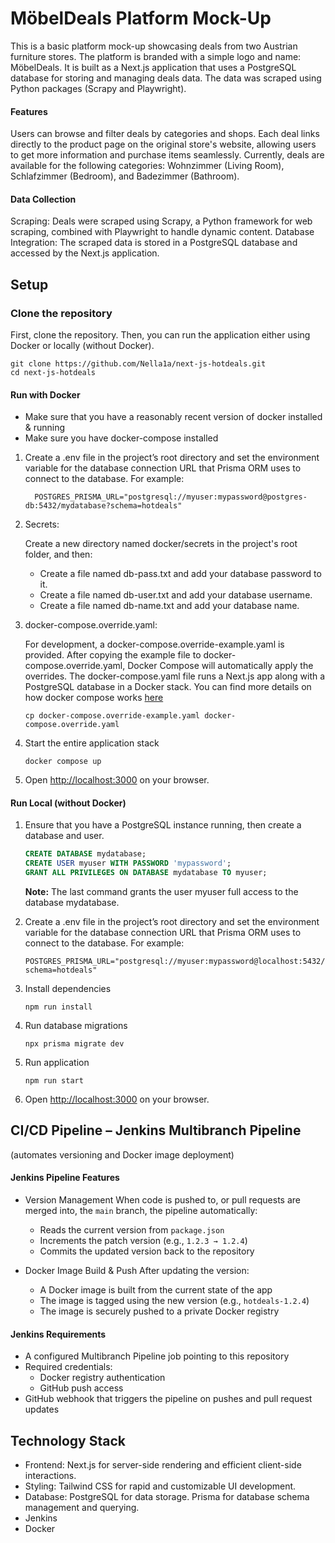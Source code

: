# MöbelDeals Platform Mock-Up

This is a basic platform mock-up showcasing deals from two Austrian furniture stores. The platform is branded with a simple logo and name: MöbelDeals.
It is built as a Next.js application that uses a PostgreSQL database for storing and managing deals data. The data was scraped using Python packages (Scrapy and Playwright).

#### Features
Users can browse and filter deals by categories and shops.
Each deal links directly to the product page on the original store's website, allowing users to get more information and purchase items seamlessly.
Currently, deals are available for the following categories: Wohnzimmer (Living Room), Schlafzimmer (Bedroom), and Badezimmer (Bathroom).

#### Data Collection
Scraping: Deals were scraped using Scrapy, a Python framework for web scraping, combined with Playwright to handle dynamic content.
Database Integration: The scraped data is stored in a PostgreSQL database and accessed by the Next.js application.

## Setup

### Clone the repository

First, clone the repository. Then, you can run the application either using Docker or locally (without Docker).

```
git clone https://github.com/Nella1a/next-js-hotdeals.git
cd next-js-hotdeals
```
#### Run with Docker

- Make sure that you have a reasonably recent version of docker installed & running
- Make sure you have docker-compose installed

1. Create a .env file in the project’s root directory and set the environment variable for the database connection URL that Prisma ORM uses to connect to the database.
   For example:

   ```
     POSTGRES_PRISMA_URL="postgresql://myuser:mypassword@postgres-db:5432/mydatabase?schema=hotdeals"
   ```

3. Secrets:

    Create a new directory named docker/secrets in the project's root folder, and then:
     - Create a file named db-pass.txt and add your database password to it.
     - Create a file named db-user.txt and add your database username.
     - Create a file named db-name.txt and add your database name.
     
5. docker-compose.override.yaml:
   
   For development, a docker-compose.override-example.yaml is provided. After copying the example file to docker-compose.override.yaml, Docker Compose will automatically apply the overrides. The docker-compose.yaml file runs a Next.js app along with a PostgreSQL database in a Docker stack. You can find more details on how docker compose works [here](https://docs.docker.com/compose/how-tos/multiple-compose-files/merge/)

   ```
   cp docker-compose.override-example.yaml docker-compose.override.yaml
   ```

7. Start the entire application stack

   ```
   docker compose up
   ```
8. Open <http://localhost:3000> on your browser.
   
#### Run Local (without Docker)

1. Ensure that you have a PostgreSQL instance running, then create a database and user.

   ```sql
   CREATE DATABASE mydatabase;
   CREATE USER myuser WITH PASSWORD 'mypassword';
   GRANT ALL PRIVILEGES ON DATABASE mydatabase TO myuser;
   ```

   **Note:** The last command grants the user myuser full access to the database mydatabase.

2. Create a .env file in the project’s root directory and set the environment variable for the database connection URL that Prisma ORM uses to connect to the database.
   For example:

   ```text
   POSTGRES_PRISMA_URL="postgresql://myuser:mypassword@localhost:5432/mydatabase?schema=hotdeals"   
   ```

3. Install dependencies

   ```text
   npm run install
   ```

4. Run database migrations

   ```text
   npx prisma migrate dev
   ```
5. Run application

   ```text
   npm run start
   ```

6. Open <http://localhost:3000> on your browser.





## CI/CD Pipeline – Jenkins Multibranch Pipeline  
(automates versioning and Docker image deployment)

#### Jenkins Pipeline Features

- Version Management
  When code is pushed to, or pull requests are merged into, the `main` branch, the pipeline automatically:
  - Reads the current version from `package.json`
  - Increments the patch version (e.g., `1.2.3 → 1.2.4`)
  - Commits the updated version back to the repository

- Docker Image Build & Push
  After updating the version:
  - A Docker image is built from the current state of the app
  - The image is tagged using the new version (e.g., `hotdeals-1.2.4`)
  - The image is securely pushed to a private Docker registry

#### Jenkins Requirements

- A configured Multibranch Pipeline job pointing to this repository
- Required credentials:
  - Docker registry authentication
  - GitHub push access
- GitHub webhook that triggers the pipeline on pushes and pull request updates

## Technology Stack

  - Frontend: Next.js for server-side rendering and efficient client-side interactions.
  - Styling: Tailwind CSS for rapid and customizable UI development.
  - Database: PostgreSQL for data storage. Prisma for database schema management and querying.
  - Jenkins
  - Docker 

